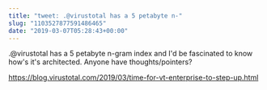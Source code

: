 ```yaml
---
title: "tweet: .@virustotal has a 5 petabyte n-"
slug: "1103527877591486465"
date: "2019-03-07T05:28:43+00:00"
---
```

.@virustotal has a 5 petabyte n-gram index and I'd be fascinated to know how's it's architected. Anyone have thoughts/pointers?

https://blog.virustotal.com/2019/03/time-for-vt-enterprise-to-step-up.html